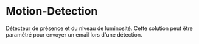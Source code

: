# Motion-Detection
Détecteur de présence et du niveau de luminosité. Cette solution peut être paramétré pour envoyer un email lors d'une détection.
